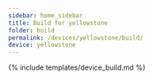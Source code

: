 ```yaml
---
sidebar: home_sidebar
title: Build for yellowstone
folder: build
permalink: /devices/yellowstone/build/
device: yellowstone
---
```

{% include templates/device_build.md %}
